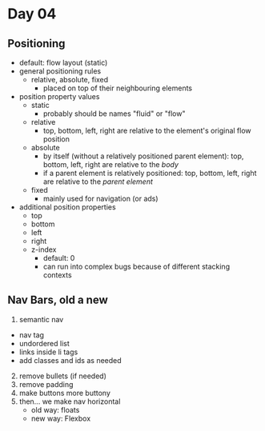 # Day 04
## Positioning
- default: flow layout (static)
- general positioning rules
  - relative, absolute, fixed
    - placed on top of their neighbouring elements
- position property values
  - static
    - probably should be names "fluid" or "flow"
  - relative
    - top, bottom, left, right are relative to the element's original flow position
  - absolute
    - by itself (without a relatively positioned parent element): top, bottom, left, right are relative to the *body*
    - if a parent element is relatively positioned: top, bottom, left, right are relative to the *parent element*
  - fixed
    - mainly used for navigation (or ads)
- additional position properties
  - top
  - bottom
  - left
  - right
  - z-index
    - default: 0
    - can run into complex bugs because of different stacking contexts

## Nav Bars, old a new
1. semantic nav
  - nav tag
  - undordered list
  - links inside li tags
  - add classes and ids as needed
2. remove bullets (if needed)
3. remove padding
4. make buttons more buttony
5. then... we make nav horizontal
    - old way: floats
    - new way: Flexbox